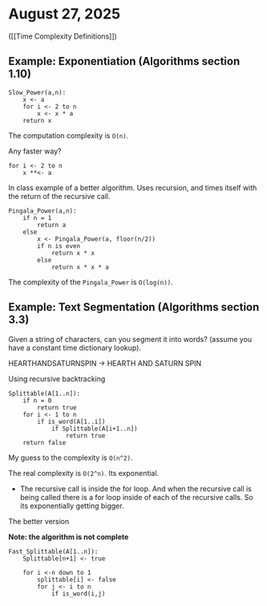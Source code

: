 # August 27, 2025
([[Time Complexity Definitions]])

## Example: Exponentiation (Algorithms section 1.10)

```
Slow_Power(a,n):
    x <- a
    for i <- 2 to n
        x <- x * a
    return x
```

The computation complexity is `O(n)`.

Any faster way?

```
for i <- 2 to n
    x **<- a
```

In class example of a better algorithm. Uses recursion, and times itself with the return of the recursive call.

```
Pingala_Power(a,n):
    if n = 1
        return a
    else
        x <- Pingala_Power(a, floor(n/2))
        if n is even
            return x * x
        else
            return x * x * a
```

The complexity of the `Pingala_Power` is `O(log(n))`.

## Example: Text Segmentation (Algorithms section 3.3)

Given a string of characters, can you segment it into words? (assume you have a constant time dictionary lookup).

HEARTHANDSATURNSPIN -> HEARTH AND SATURN SPIN


Using recursive backtracking
```
Splittable(A[1..n]):
    if n = 0
        return true
    for i <- 1 to n
        if is_word(A[1..i])
            if Splittable(A[i+1..n])
                return true
    return false
```

My guess to the complexity is `O(n^2)`.

The real complexity is `O(2^n)`. Its exponential.

*   The recursive call is inside the for loop. And when the recursive call is being called there is a for loop inside of each of the recursive calls. So its exponentially getting bigger.


The better version

**Note: the algorithm is not complete**
```
Fast_Splittable(A[1..n]):
    Splittable[n+1] <- true

    for i <-n down to 1
        splittable[i] <- false
        for j <- i to n
            if is_word(i,j)
```

